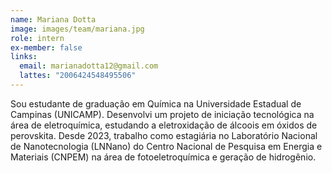 ```yaml
---
name: Mariana Dotta
image: images/team/mariana.jpg
role: intern
ex-member: false
links:
  email: marianadotta12@gmail.com
  lattes: "2006424548495506"
---
```



Sou estudante de graduação em Química na Universidade Estadual de Campinas (UNICAMP). Desenvolvi um projeto de iniciação tecnológica na área de eletroquímica, estudando a eletroxidação de álcoois em óxidos de perovskita. Desde 2023, trabalho como estagiária no Laboratório Nacional de Nanotecnologia (LNNano) do Centro Nacional de Pesquisa em Energia e Materiais (CNPEM) na área de fotoeletroquímica e geração de hidrogênio. 
